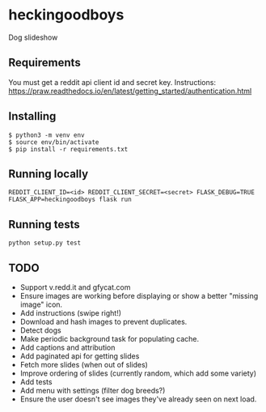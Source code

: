 # heckingoodboys #

Dog slideshow

## Requirements ##

You must get a reddit api client id and secret key. Instructions: https://praw.readthedocs.io/en/latest/getting_started/authentication.html

## Installing ##

    $ python3 -m venv env
    $ source env/bin/activate
    $ pip install -r requirements.txt

## Running locally ##

    REDDIT_CLIENT_ID=<id> REDDIT_CLIENT_SECRET=<secret> FLASK_DEBUG=TRUE FLASK_APP=heckingoodboys flask run

## Running tests ##

    python setup.py test

## TODO ##

- Support v.redd.it and gfycat.com
- Ensure images are working before displaying or show a better "missing image" icon.
- Add instructions (swipe right!)
- Download and hash images to prevent duplicates.
- Detect dogs
- Make periodic background task for populating cache.
- Add captions and attribution
- Add paginated api for getting slides
- Fetch more slides (when out of slides)
- Improve ordering of slides (currently random, which add some variety)
- Add tests
- Add menu with settings (filter dog breeds?)
- Ensure the user doesn't see images they've already seen on next load.
